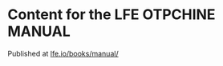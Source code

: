 # Content for the LFE OTPCHINE MANUAL
Published at [lfe.io/books/manual/](https://lfe.io/books/manual/)
